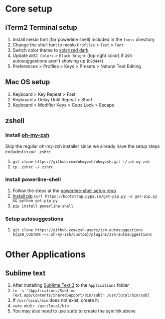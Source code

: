 # Core setup
## iTerm2 Terminal setup
1. Install meslo font (for powerline shell) included in the `fonts` directory
1. Change the shell font to meslo `Profiles` > `Text` > `Font`
1. Switch color theme to [solarized dark](https://github.com/altercation/solarized/tree/master/iterm2-colors-solarized)
1. Update `ANSI Colors` > `Black Bright` (top right color) if zsh autosuggestions aren't showing up (`b8d444`)
1. Preferences > Profiles > Keys > Presets > Natural Text Editing

## Mac OS setup
1. Keyboard > Key Repeat > Fast
1. Keyboard > Delay Until Repeat > Short
1. Keyboard > Modifier Keys > Caps Lock > Escape

## zshell
### Install [oh-my-zsh](https://ohmyz.sh/)
Skip the regular oh-my-zsh installer since we already have the setup steps included in our `.zshrc`

1. `git clone https://github.com/ohmyzsh/ohmyzsh.git ~/.oh-my-zsh`
2. `cp .zshrc ~/.zshrc`

### Install powerline-shell
1. Follow the steps at the [powerline-shell setup repo](https://github.com/b-ryan/powerline-shell#setup)
1. [Install pip](https://pip.pypa.io/en/stable/installing/) `curl https://bootstrap.pypa.io/get-pip.py -o get-pip.py && python get-pip.py`
1. `pip install powerline-shell`

### Setup autosuggestions
1.  `git clone https://github.com/zsh-users/zsh-autosuggestions ${ZSH_CUSTOM:-~/.oh-my-zsh/custom}/plugins/zsh-autosuggestions`

# Other Applications
## Sublime text
1. After installing [Sublime Text 3](https://www.sublimetext.com/3) to the `Applications` folder
1. `ln -s "/Applications/Sublime Text.app/Contents/SharedSupport/bin/subl" /usr/local/bin/subl`
  1. If `/usr/local/bin` does not exist, create it:
  1. `sudo mkdir /usr/local/bin`
  1. You may also need to use sudo to create the symlink above
